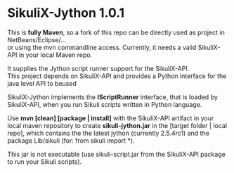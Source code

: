 SikuliX-Jython 1.0.1
====================

This is **fully Maven**, so a fork of this repo can be directly used as project in NetBeans/Eclipse/...<br />
or using the mvn commandline access. Currently, it needs a valid SikuliX-API in your local Maven repo.

It supplies the Jython script runner support for the SikuliX-API.<br />
This project depends on SikuliX-API and provides a Python interface for the java level API to beused 

SikuliX-Jython implements the **IScriptRunner** interface, that is loaded by SikuliX-API, when you run Sikuli scripts written in Python language.

Use **mvn [clean] [package | install]** with the SikuliX-API artifact in your local maven repository to create **sikuli-jython.jar**
in the [target folder | local repo], which contains the the latest jython (currently 2.5.4rc1) and the package Lib/sikuli (for: from sikuli import *).

This jar is not executable (use sikuli-script.jar from the SikuliX-API package to run your Sikuli scripts).
